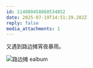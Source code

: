```yaml
---
id: 114880458868534852
date: 2025-07-19T14:51:29.282Z
reply: false
media_attachments: 1
---
```


又遇到路边摊宵夜暴雨。

![路边摊
ealbum](https://files.e5n.cc/media_attachments/files/114/880/458/495/782/085/original/6115e431bc952fa3.jpg)
